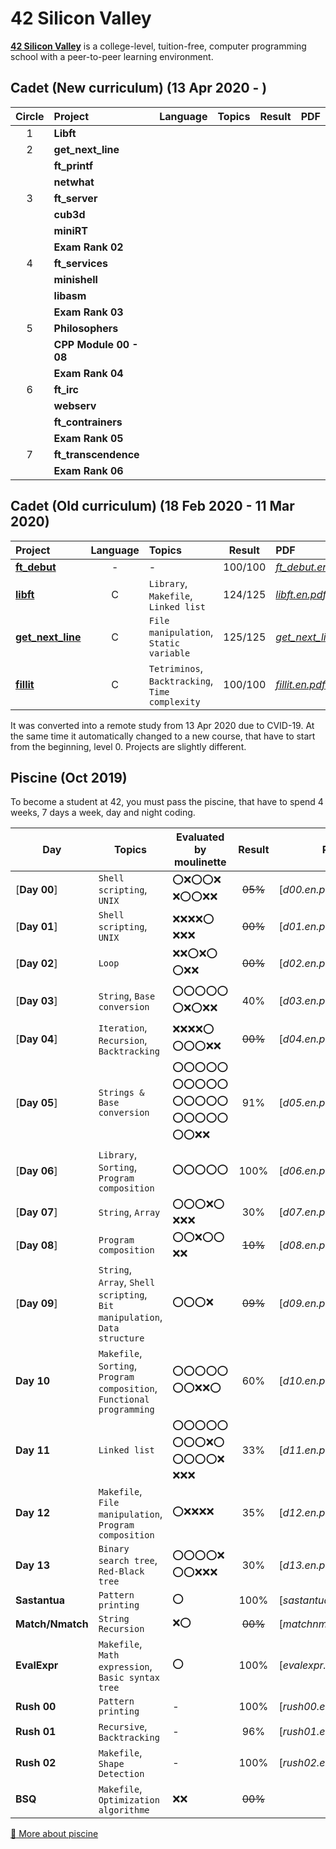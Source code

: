 # 42 Silicon Valley

**[42 Silicon Valley]** is a college-level, tuition-free, computer programming school with a peer-to-peer learning environment.

[42 Silicon Valley]: https://www.42.us.org

## Cadet (New curriculum) (13 Apr 2020 - )

|Circle|Project|Language|Topics|Result|PDF|
|:-:|:-|:-:|:-|:-:|:-|
|1|**Libft**|||||
|2|**get_next_line**|||||
||**ft_printf**|||||
||**netwhat**|||||
|3|**ft_server**|||||
||**cub3d**|||||
||**miniRT**|||||
||**Exam Rank 02**|||||
|4|**ft_services**|||||
||**minishell**|||||
||**libasm**|||||
||**Exam Rank 03**|||||
|5|**Philosophers**|||||
||**CPP Module 00 - 08**|||||
||**Exam Rank 04**|||||
|6|**ft_irc**|||||
||**webserv**|||||
||**ft_contrainers**|||||
||**Exam Rank 05**|||||
|7|**ft_transcendence**|||||
||**Exam Rank 06**|||||

## Cadet (Old curriculum) (18 Feb 2020 - 11 Mar 2020)

|Project|Language|Topics|Result|PDF|
|:-|:-:|:-|:-:|:-|
|[**ft_debut**]|-|-|100/100|[*ft_debut.en.pdf*]|
|[**libft**]|C|`Library`, `Makefile`, `Linked list`|124/125|[*libft.en.pdf*]|
|[**get_next_line**]|C|`File manipulation`, `Static variable`|125/125|[*get_next_line.en.pdf*]|
|[**fillit**]|C|`Tetriminos`, `Backtracking`, `Time complexity`|100/100|[*fillit.en.pdf*]|

[**ft_debut**]: https://github.com/lisy0123/42/tree/master/Cadet_old/ft_debut
[**libft**]: https://github.com/lisy0123/42/tree/master/Cadet_old/libft
[**get_next_line**]: https://github.com/lisy0123/42/tree/master/Cadet_old/get_next_line
[**fillit**]: https://github.com/lisy0123/42/tree/master/Cadet_old/fillit

[*ft_debut.en.pdf*]: https://github.com/lisy0123/42/blob/master/Cadet_old/PDF/ft_debut.en.pdf
[*libft.en.pdf*]: https://github.com/lisy0123/42/blob/master/Cadet_old/PDF/libft.en.pdf
[*get_next_line.en.pdf*]: https://github.com/lisy0123/42/blob/master/Cadet_old/PDF/get_next_line.en.pdf
[*fillit.en.pdf*]: https://github.com/lisy0123/42/blob/master/Cadet_old/PDF/fillit.en.pdf

It was converted into a remote study from 13 Apr 2020 due to CVID-19.
At the same time it automatically changed to a new course, that have to start from the beginning, level 0. 
Projects are slightly different.

## Piscine (Oct 2019)

To become a student at 42, you must pass the piscine, that have to spend 4 weeks, 7 days a week, day and night coding. 

|Day|Topics|Evaluated by moulinette|Result|PDF|
|-|-|-|:-:|-|
|[**Day 00**]|`Shell scripting`, `UNIX`|:o::x::o::o::x: :x::o::o::x::x:|~~05%~~|[*d00.en.pdf*]|
|[**Day 01**]|`Shell scripting`, `UNIX`|:x::x::x::x::o: :x::x::x:|~~00%~~|[*d01.en.pdf*]|
|[**Day 02**]|`Loop`|:x::x::o::x::o: :o::x::x:|~~00%~~|[*d02.en.pdf*]|
|[**Day 03**]|`String`, `Base conversion`|:o::o::o::o::o: :o::x::o::x::x:|40%|[*d03.en.pdf*]|
|[**Day 04**]|`Iteration`, `Recursion`, `Backtracking`|:x::x::x::x::o: :o::o::o::x::x:|~~00%~~|[*d04.en.pdf*]|
|[**Day 05**]|`Strings & Base conversion`|:o::o::o::o::o: :o::o::o::o::o: :o::o::o::o::o: :o::o::o::o::o: :o::o::x::x:|91%|[*d05.en.pdf*]|
|[**Day 06**]|`Library`, `Sorting`, `Program composition`|:o::o::o::o::o:|100%|[*d06.en.pdf*]|
|[**Day 07**]|`String`, `Array`|:o::o::o::x::o: :x::x::x:|30%|[*d07.en.pdf*]|
|[**Day 08**]|`Program composition`|:o::o::x::o::o: :x::x:|~~10%~~|[*d08.en.pdf*]|
|[**Day 09**]|`String`, `Array`, `Shell scripting`, `Bit manipulation`, `Data structure`|:o::o::o::x:|~~09%~~|[*d09.en.pdf*]|
|**Day 10**|`Makefile`, `Sorting`, `Program composition`, `Functional programming`|:o::o::o::o::o: :o::o::x::x::o:|60%|[*d10.en.pdf*]|
|**Day 11**|`Linked list`|:o::o::o::o::o: :o::o::o::x::o: :o::o::o::o::x: :x::x::x:|33%|[*d11.en.pdf*]|
|**Day 12**|`Makefile`, `File manipulation`, `Program composition`|:o::x::x::x::x:|35%|[*d12.en.pdf*]|
|**Day 13**|`Binary search tree`, `Red-Black tree`|:o::o::o::o::x: :o::o::x::x::x:|30%|[*d13.en.pdf*]|
|**Sastantua**|`Pattern printing`|:o:|100%|[*sastantua.en.pdf*]|
|**Match/Nmatch**|`String Recursion`|:x::o:|~~00%~~|[*matchnmatch.en.pdf*]|
|**EvalExpr**|`Makefile`, `Math expression`, `Basic syntax tree`|:o:|100%|[*evalexpr.en.pdf*]|
|**Rush 00**|`Pattern printing`|-|100%|[*rush00.en.pdf*]|
|**Rush 01**|`Recursive`, `Backtracking`|-|96%|[*rush01.en.pdf*]|
|**Rush 02**|`Makefile`, `Shape Detection`|-|100%|[*rush02.en.pdf*]|
|**BSQ**|`Makefile`, `Optimization algorithme`|:x::x:|~~00%~~||

[:book: More about piscine](https://www.42.us.org/program/piscine)
<!--stackedit_data:
eyJoaXN0b3J5IjpbMTYxMTE3MDIwOSwtMTAwNzEwMjY5LC03Mz
M5ODcxNywtMTIzODU3NDc3MCwtMTc1NTAyMTYwNCwyMDI3OTYy
ODYsMjEyOTk2ODY3LC0xOTU3NTQ4Njk4LC0xMTk1ODE3OTU0LC
02NjA1ODY1NjksMTE3NzM3NTMzNiwxMjIwOTM5NDksLTk3Njcy
ODU3OV19
-->